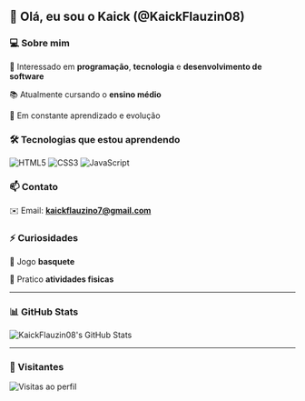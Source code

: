 ## 👋 Olá, eu sou o Kaick (@KaickFlauzin08)

### 💻 Sobre mim
🎯 Interessado em **programação**, **tecnologia** e **desenvolvimento de software**

📚 Atualmente cursando o **ensino médio**

🧠 Em constante aprendizado e evolução

### 🛠️ Tecnologias que estou aprendendo
![HTML5](https://img.shields.io/badge/HTML5-E34F26?style=for-the-badge&logo=html5&logoColor=white)
![CSS3](https://img.shields.io/badge/CSS3-1572B6?style=for-the-badge&logo=css3&logoColor=white)
![JavaScript](https://img.shields.io/badge/JavaScript-F7DF1E?style=for-the-badge&logo=javascript&logoColor=black)

### 📫 Contato
✉️ Email: **kaickflauzino7@gmail.com**

### ⚡ Curiosidades
🏀 Jogo **basquete**

💪 Pratico **atividades fisicas**

---

### 📊 GitHub Stats
![KaickFlauzin08's GitHub Stats](https://github-readme-stats.vercel.app/api?username=KaickFlauzin08&show_icons=true&theme=tokyonight)

---

### 👀 Visitantes
![Visitas ao perfil](https://komarev.com/ghpvc/?username=KaickFlauzin08&color=blue)
